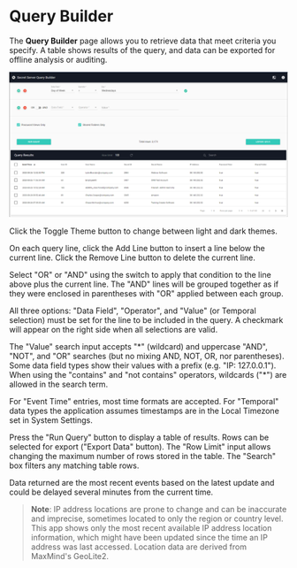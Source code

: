 [title]: # (Query Builder)
[tags]: # (secret server)
[priority]: # (4140)

# Query Builder

The **Query Builder** page allows you to retrieve data that meet criteria you specify. A table shows results of the query, and data can be exported for offline analysis or auditing.

![Query Builder Interface](images/querybuilder.png "Query Builder Interface")

Click the Toggle Theme button to change between light and dark themes.

On each query line, click the Add Line button to insert a line below the current line. Click the Remove Line button to delete the current line.

Select "OR" or "AND" using the switch to apply that condition to the line above plus the current line. The "AND" lines will be grouped together as if they were enclosed in parentheses with "OR" applied between each group.

All three options: "Data Field", "Operator", and "Value" (or Temporal selection) must be set for the line to be included in the query. A checkmark will appear on the right side when all selections are valid.

The "Value" search input accepts "\*" (wildcard) and uppercase "AND", "NOT", and "OR" searches (but no mixing AND, NOT, OR, nor parentheses). Some data field types show their values with a prefix (e.g. "IP: 127.0.0.1"). When using the "contains" and "not contains" operators, wildcards ("\*") are allowed in the search term.

For "Event Time" entries, most time formats are accepted. For "Temporal" data types the application assumes timestamps are in the Local Timezone set in System Settings.

Press the "Run Query" button to display a table of results. Rows can be selected for export ("Export Data" button). The "Row Limit" input allows changing the maximum number of rows stored in the table. The "Search" box filters any matching table rows.

Data returned are the most recent events based on the latest update and could be delayed several minutes from the current time.

>**Note**: IP address locations are prone to change and can be inaccurate and imprecise, sometimes located to only the region or country level. This app shows only the most recent available IP address location information, which might have been updated since the time an IP address was last accessed. Location data are derived from MaxMind's GeoLite2.
